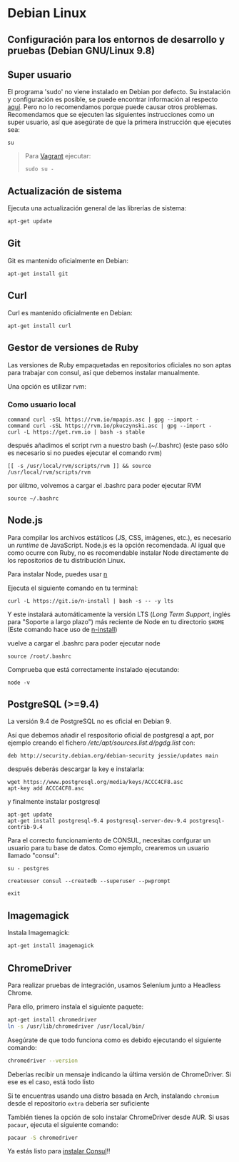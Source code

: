 # Debian Linux

## Configuración para los entornos de desarrollo y pruebas \(Debian GNU/Linux 9.8\)

## Super usuario

El programa 'sudo' no viene instalado en Debian por defecto. Su instalación y configuración es posible, se puede encontrar información al respecto [aquí](https://wiki.debian.org/es/sudo). Pero no lo recomendamos porque puede causar otros problemas. Recomendamos que se ejecuten las siguientes instrucciones como un super usuario, así que asegúrate de que la primera instrucción que ejecutes sea:

```text
su
```

> Para [Vagrant](vagrant.md) ejecutar:
>
> ```text
> sudo su -
> ```

## Actualización de sistema

Ejecuta una actualización general de las librerías de sistema:

```bash
apt-get update
```

## Git

Git es mantenido oficialmente en Debian:

```text
apt-get install git
```

## Curl

Curl es mantenido oficialmente en Debian:

```text
apt-get install curl
```

## Gestor de versiones de Ruby

Las versiones de Ruby empaquetadas en repositorios oficiales no son aptas para trabajar con consul, así que debemos instalar manualmente.

Una opción es utilizar rvm:

### Como usuario local

```text
command curl -sSL https://rvm.io/mpapis.asc | gpg --import -
command curl -sSL https://rvm.io/pkuczynski.asc | gpg --import -
curl -L https://get.rvm.io | bash -s stable
```

después añadimos el script rvm a nuestro bash \(~/.bashrc\) \(este paso sólo es necesario si no puedes ejecutar el comando rvm\)

```text
[[ -s /usr/local/rvm/scripts/rvm ]] && source /usr/local/rvm/scripts/rvm
```

por úlitmo, volvemos a cargar el .bashrc para poder ejecutar RVM

```text
source ~/.bashrc
```

## Node.js

Para compilar los archivos estáticos \(JS, CSS, imágenes, etc.\), es necesario un _runtime_ de JavaScript. Node.js es la opción recomendada. Al igual que como ocurre con Ruby, no es recomendable instalar Node directamente de los repositorios de tu distribución Linux.

Para instalar Node, puedes usar [n](https://github.com/tj/n)

Ejecuta el siguiente comando en tu terminal:

```text
curl -L https://git.io/n-install | bash -s -- -y lts
```

Y este instalará automáticamente la versión LTS \(_Long Term Support_, inglés para "Soporte a largo plazo"\) más reciente de Node en tu directorio `$HOME` \(Este comando hace uso de [n-install](https://github.com/mklement0/n-install)\)

vuelve a cargar el .bashrc para poder ejecutar node

```text
source /root/.bashrc
```

Comprueba que está correctamente instalado ejecutando:

```text
node -v
```

## PostgreSQL \(&gt;=9.4\)

La versión 9.4 de PostgreSQL no es oficial en Debian 9.

Así que debemos añadir el respositorio oficial de postgresql a apt, por ejemplo creando el fichero _/etc/apt/sources.list.d/pgdg.list_ con:

```text
deb http://security.debian.org/debian-security jessie/updates main
```

después deberás descargar la key e instalarla:

```text
wget https://www.postgresql.org/media/keys/ACCC4CF8.asc
apt-key add ACCC4CF8.asc
```

y finalmente instalar postgresql

```text
apt-get update
apt-get install postgresql-9.4 postgresql-server-dev-9.4 postgresql-contrib-9.4
```

Para el correcto funcionamiento de CONSUL, necesitas confgurar un usuario para tu base de datos. Como ejemplo, crearemos un usuario llamado "consul":

```text
su - postgres

createuser consul --createdb --superuser --pwprompt

exit
```

## Imagemagick

Instala Imagemagick:

```bash
apt-get install imagemagick
```

## ChromeDriver

Para realizar pruebas de integración, usamos Selenium junto a Headless Chrome.

Para ello, primero instala el siguiente paquete:

```bash
apt-get install chromedriver
ln -s /usr/lib/chromedriver /usr/local/bin/
```

Asegúrate de que todo funciona como es debido ejecutando el siguiente comando:

```bash
chromedriver --version
```

Deberías recibir un mensaje indicando la última versión de ChromeDriver. Si ese es el caso, está todo listo

Si te encuentras usando una distro basada en Arch, instalando `chromium` desde el repositorio `extra` debería ser suficiente

También tienes la opción de solo instalar ChromeDriver desde AUR. Si usas `pacaur`, ejecuta el siguiente comando:

```bash
pacaur -S chromedriver
```

Ya estás listo para [instalar Consul](./)!!

